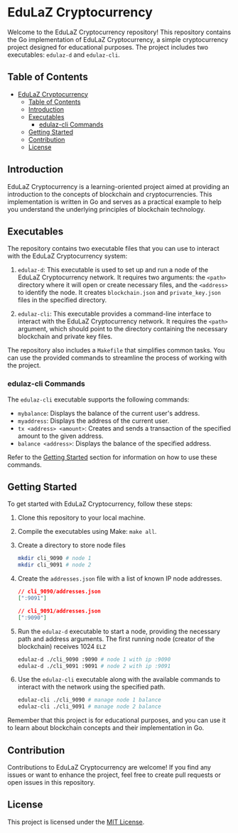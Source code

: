 # EduLaZ Cryptocurrency

Welcome to the EduLaZ Cryptocurrency repository! This repository contains the Go implementation of EduLaZ Cryptocurrency, a simple cryptocurrency project designed for educational purposes. The project includes two executables: `edulaz-d` and `edulaz-cli`.

## Table of Contents

- [EduLaZ Cryptocurrency](#edulaz-cryptocurrency)
  - [Table of Contents](#table-of-contents)
  - [Introduction](#introduction)
  - [Executables](#executables)
    - [edulaz-cli Commands](#edulaz-cli-commands)
  - [Getting Started](#getting-started)
  - [Contribution](#contribution)
  - [License](#license)

## Introduction

EduLaZ Cryptocurrency is a learning-oriented project aimed at providing an introduction to the concepts of blockchain and cryptocurrencies. This implementation is written in Go and serves as a practical example to help you understand the underlying principles of blockchain technology.

## Executables

The repository contains two executable files that you can use to interact with the EduLaZ Cryptocurrency system:

1. `edulaz-d`: This executable is used to set up and run a node of the EduLaZ Cryptocurrency network. It requires two arguments: the `<path>` directory where it will open or create necessary files, and the `<address>` to identify the node. It creates `blockchain.json` and `private_key.json` files in the specified directory.

2. `edulaz-cli`: This executable provides a command-line interface to interact with the EduLaZ Cryptocurrency network. It requires the `<path>` argument, which should point to the directory containing the necessary blockchain and private key files.

The repository also includes a `Makefile` that simplifies common tasks. You can use the provided commands to streamline the process of working with the project.

### edulaz-cli Commands

The `edulaz-cli` executable supports the following commands:

- `mybalance`: Displays the balance of the current user's address.
- `myaddress`: Displays the address of the current user.
- `tx <address> <amount>`: Creates and sends a transaction of the specified amount to the given address.
- `balance <address>`: Displays the balance of the specified address.

Refer to the [Getting Started](#getting-started) section for information on how to use these commands.

## Getting Started

To get started with EduLaZ Cryptocurrency, follow these steps:

1. Clone this repository to your local machine.
2. Compile the executables using Make: `make all`.

3. Create a directory to store node files

    ```bash
    mkdir cli_9090 # node 1
    mkdir cli_9091 # node 2
    ```

4. Create the `addresses.json` file with a list of known IP node addresses.

    ```json
    // cli_9090/addresses.json
    [":9091"]

    // cli_9091/addresses.json
    [":9090"]
    ```

5. Run the `edulaz-d` executable to start a node, providing the necessary path and address arguments. The first running node (creator of the blockchain) receives 1024 `ELZ`

    ```bash
    edulaz-d ./cli_9090 :9090 # node 1 with ip :9090
    edulaz-d ./cli_9091 :9091 # node 2 with ip :9091
    ```

6. Use the `edulaz-cli` executable along with the available commands to interact with the network using the specified path.

    ```bash
    edulaz-cli ./cli_9090 # manage node 1 balance
    edulaz-cli ./cli_9091 # manage node 2 balance
    ```

Remember that this project is for educational purposes, and you can use it to learn about blockchain concepts and their implementation in Go.

## Contribution

Contributions to EduLaZ Cryptocurrency are welcome! If you find any issues or want to enhance the project, feel free to create pull requests or open issues in this repository.

## License

This project is licensed under the [MIT License](LICENSE).
